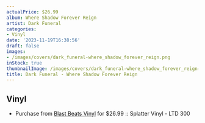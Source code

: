 ```yaml
---
actualPrice: $26.99
album: Where Shadow Forever Reign
artist: Dark Funeral
categories:
- Vinyl
date: '2023-11-19T16:38:56'
draft: false
images:
- /images/covers/dark_funeral-where_shadow_forever_reign.png
inStock: true
thumbnailImage: /images/covers/dark_funeral-where_shadow_forever_reign-thumb.png
title: Dark Funeral - Where Shadow Forever Reign
---
```


## Vinyl
* Purchase from [Blast Beats Vinyl](https://blastbeatsvinyl.com/products/dark-funeral-where-shadow-forever-reign-splatter-vinyl-ltd-300) for $26.99 :: Splatter Vinyl - LTD 300
